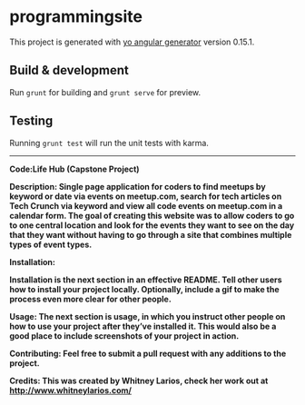 # programmingsite

This project is generated with [yo angular generator](https://github.com/yeoman/generator-angular)
version 0.15.1.

## Build & development

Run `grunt` for building and `grunt serve` for preview.

## Testing

Running `grunt test` will run the unit tests with karma.

___________________________
<strong>Code:Life Hub (Capstone Project)<strong>


<strong>Description:<strong>
 Single page application for coders to find meetups by keyword or date via events on meetup.com, search for tech articles on Tech Crunch via keyword and view all code events on meetup.com in a calendar form. The goal of creating this website was to allow coders to go to one central location and look for the events they want to see on the day that they want without having to go through a site that combines multiple types of event types. 

<strong>Installation:<strong>


Installation is the next section in an effective README. Tell other users how to install your project locally. Optionally, include a gif to make the process even more clear for other people.

Usage: The next section is usage, in which you instruct other people on how to use your project after they’ve installed it. This would also be a good place to include screenshots of your project in action.

Contributing: Feel free to submit a pull request with any additions to the project.

Credits: This was created by Whitney Larios, check her work out at http://www.whitneylarios.com/
